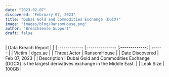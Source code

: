 ```yaml
---
date: "2023-02-07"
discovered: "February 07, 2023"
title: "Dubai Gold and Commodities Exchange (DGCX)"
image: "images/blog/RansomHouse.png"
author: "Breachsense Support"
draft: false
---
```


| Data Breach Report           |              | 
| :-----------: | :-------------:     |:-------------:    | :-----:|
| Victim      | dgcx.ae      | 
| Threat Actor      | RansomHouse      | 
| Date Discovered      | Feb 07, 2023      | 
| Description      | Dubai Gold and Commodities Exchange (DGCX) is the largest derivatives exchange in the Middle East.      | 
| Leak Size      | 100GB      | 

